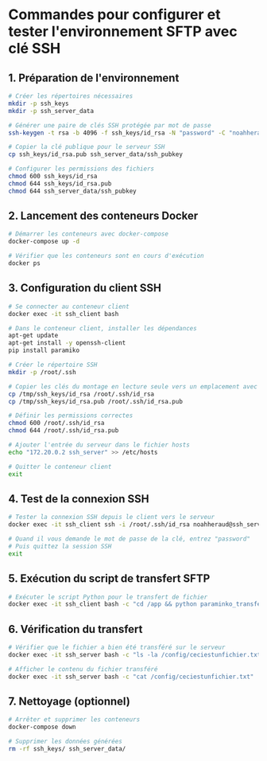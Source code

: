 # Commandes pour configurer et tester l'environnement SFTP avec clé SSH

## 1. Préparation de l'environnement

```bash
# Créer les répertoires nécessaires
mkdir -p ssh_keys
mkdir -p ssh_server_data

# Générer une paire de clés SSH protégée par mot de passe
ssh-keygen -t rsa -b 4096 -f ssh_keys/id_rsa -N "password" -C "noahheraud@test.com"

# Copier la clé publique pour le serveur SSH
cp ssh_keys/id_rsa.pub ssh_server_data/ssh_pubkey

# Configurer les permissions des fichiers
chmod 600 ssh_keys/id_rsa
chmod 644 ssh_keys/id_rsa.pub
chmod 644 ssh_server_data/ssh_pubkey
```

## 2. Lancement des conteneurs Docker

```bash
# Démarrer les conteneurs avec docker-compose
docker-compose up -d

# Vérifier que les conteneurs sont en cours d'exécution
docker ps
```

## 3. Configuration du client SSH

```bash
# Se connecter au conteneur client
docker exec -it ssh_client bash

# Dans le conteneur client, installer les dépendances
apt-get update
apt-get install -y openssh-client
pip install paramiko

# Créer le répertoire SSH
mkdir -p /root/.ssh

# Copier les clés du montage en lecture seule vers un emplacement avec permissions d'écriture
cp /tmp/ssh_keys/id_rsa /root/.ssh/id_rsa
cp /tmp/ssh_keys/id_rsa.pub /root/.ssh/id_rsa.pub

# Définir les permissions correctes
chmod 600 /root/.ssh/id_rsa
chmod 644 /root/.ssh/id_rsa.pub

# Ajouter l'entrée du serveur dans le fichier hosts
echo "172.20.0.2 ssh_server" >> /etc/hosts

# Quitter le conteneur client
exit
```

## 4. Test de la connexion SSH

```bash
# Tester la connexion SSH depuis le client vers le serveur
docker exec -it ssh_client ssh -i /root/.ssh/id_rsa noahheraud@ssh_server -p 2222

# Quand il vous demande le mot de passe de la clé, entrez "password"
# Puis quittez la session SSH
exit
```

## 5. Exécution du script de transfert SFTP

```bash
# Exécuter le script Python pour le transfert de fichier
docker exec -it ssh_client bash -c "cd /app && python paraminko_transfert_docker.py"
```

## 6. Vérification du transfert

```bash
# Vérifier que le fichier a bien été transféré sur le serveur
docker exec -it ssh_server bash -c "ls -la /config/ceciestunfichier.txt"

# Afficher le contenu du fichier transféré
docker exec -it ssh_server bash -c "cat /config/ceciestunfichier.txt"
```

## 7. Nettoyage (optionnel)

```bash
# Arrêter et supprimer les conteneurs
docker-compose down

# Supprimer les données générées
rm -rf ssh_keys/ ssh_server_data/
``` 